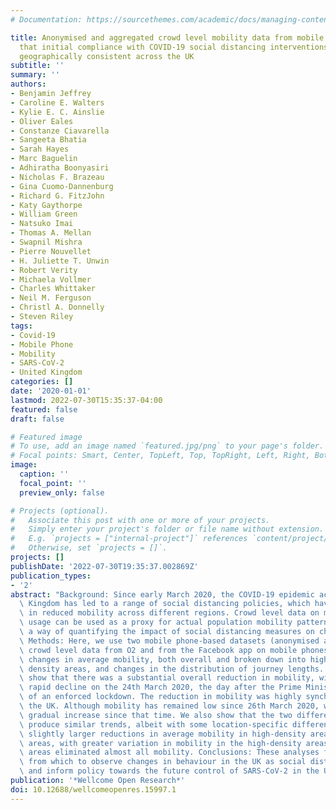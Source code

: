 ```yaml
---
# Documentation: https://sourcethemes.com/academic/docs/managing-content/

title: Anonymised and aggregated crowd level mobility data from mobile phones suggests
  that initial compliance with COVID-19 social distancing interventions was high and
  geographically consistent across the UK
subtitle: ''
summary: ''
authors:
- Benjamin Jeffrey
- Caroline E. Walters
- Kylie E. C. Ainslie
- Oliver Eales
- Constanze Ciavarella
- Sangeeta Bhatia
- Sarah Hayes
- Marc Baguelin
- Adhiratha Boonyasiri
- Nicholas F. Brazeau
- Gina Cuomo-Dannenburg
- Richard G. FitzJohn
- Katy Gaythorpe
- William Green
- Natsuko Imai
- Thomas A. Mellan
- Swapnil Mishra
- Pierre Nouvellet
- H. Juliette T. Unwin
- Robert Verity
- Michaela Vollmer
- Charles Whittaker
- Neil M. Ferguson
- Christl A. Donnelly
- Steven Riley
tags:
- Covid-19
- Mobile Phone
- Mobility
- SARS-CoV-2
- United Kingdom
categories: []
date: '2020-01-01'
lastmod: 2022-07-30T15:35:37-04:00
featured: false
draft: false

# Featured image
# To use, add an image named `featured.jpg/png` to your page's folder.
# Focal points: Smart, Center, TopLeft, Top, TopRight, Left, Right, BottomLeft, Bottom, BottomRight.
image:
  caption: ''
  focal_point: ''
  preview_only: false

# Projects (optional).
#   Associate this post with one or more of your projects.
#   Simply enter your project's folder or file name without extension.
#   E.g. `projects = ["internal-project"]` references `content/project/deep-learning/index.md`.
#   Otherwise, set `projects = []`.
projects: []
publishDate: '2022-07-30T19:35:37.002869Z'
publication_types:
- '2'
abstract: "Background: Since early March 2020, the COVID-19 epidemic across the United\
  \ Kingdom has led to a range of social distancing policies, which have resulted\
  \ in reduced mobility across different regions. Crowd level data on mobile phone\
  \ usage can be used as a proxy for actual population mobility patterns and provide\
  \ a way of quantifying the impact of social distancing measures on changes in mobility.\
  \ Methods: Here, we use two mobile phone-based datasets (anonymised and aggregated\
  \ crowd level data from O2 and from the Facebook app on mobile phones) to assess\
  \ changes in average mobility, both overall and broken down into high and low population\
  \ density areas, and changes in the distribution of journey lengths. Results: We\
  \ show that there was a substantial overall reduction in mobility, with the most\
  \ rapid decline on the 24th March 2020, the day after the Prime Minister's announcement\
  \ of an enforced lockdown. The reduction in mobility was highly synchronized across\
  \ the UK. Although mobility has remained low since 26th March 2020, we detect a\
  \ gradual increase since that time. We also show that the two different datasets\
  \ produce similar trends, albeit with some location-specific differences. We see\
  \ slightly larger reductions in average mobility in high-density areas than in low-density\
  \ areas, with greater variation in mobility in the high-density areas: some high-density\
  \ areas eliminated almost all mobility. Conclusions: These analyses form a baseline\
  \ from which to observe changes in behaviour in the UK as social distancing is eased\
  \ and inform policy towards the future control of SARS-CoV-2 in the UK."
publication: '*Wellcome Open Research*'
doi: 10.12688/wellcomeopenres.15997.1
---
```

